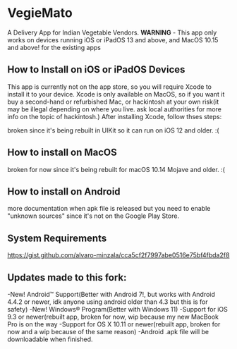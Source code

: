 # VegieMato
A Delivery App for Indian Vegetable Vendors. **WARNING** - This app only works on devices running iOS or iPadOS 13 and above, and MacOS 10.15 and above!
for the existing apps
## How to Install on iOS or iPadOS Devices
This app is currently not on the app store, so you will require Xcode to install it to your device. Xcode is only available on MacOS, so if you want it buy a second-hand or refurbished Mac, or hackintosh at your own risk(it may be illegal depending on where you live. ask local authorities for more info on the topic of hackintosh.)
After installing Xcode, follow thses steps:

broken since it's being rebuilt in UIKit so it can run on iOS 12 and older. :(

## How to install on MacOS
broken for now since it's being rebuilt for macOS 10.14 Mojave and older. :(

## How to install on Android
more documentation when apk file is released
but you need to enable "unknown sources" since it's not on the Google Play Store.

## System Requirements
https://gist.github.com/alvaro-minzala/cca5cf2f7997abe0516e75bf4fbda2f8

## Updates made to this fork:
-New! Android™️ Support(Better with Android 7!, but works with Android 4.4.2 or newer, idk anyone using android older than 4.3 but this is for safety)
-New! Windows®️ Program(Better with Windows 11)
-Support for iOS 9.3 or newer(rebuilt app, broken for now, wip because my new MacBook Pro is on the way
-Support for OS X 10.11 or newer(rebuilt app, broken for now and a wip because of the same reason)
-Android .apk file will be downloadable when finished.
